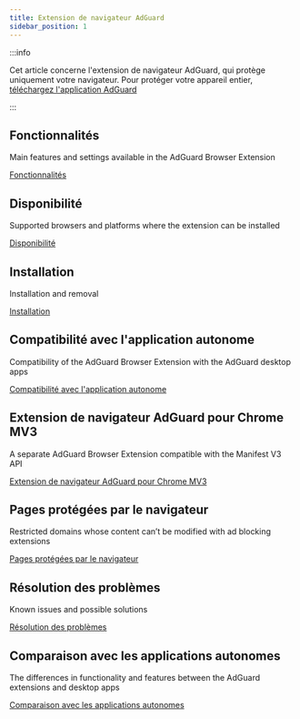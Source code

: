 ```yaml
---
title: Extension de navigateur AdGuard
sidebar_position: 1
---
```


:::info

Cet article concerne l'extension de navigateur AdGuard, qui protège uniquement votre navigateur. Pour protéger votre appareil entier, [téléchargez l'application AdGuard](https://adguard.com/download.html?auto=true)

:::

## Fonctionnalités

Main features and settings available in the AdGuard Browser Extension

[Fonctionnalités](/adguard-browser-extension/features)

## Disponibilité

Supported browsers and platforms where the extension can be installed

[Disponibilité](/adguard-browser-extension/availability)

## Installation

Installation and removal

[Installation](/adguard-browser-extension/installation)

## Compatibilité avec l'application autonome

Compatibility of the AdGuard Browser Extension with the AdGuard desktop apps

[Compatibilité avec l'application autonome](/adguard-browser-extension/compatibility)

## Extension de navigateur AdGuard pour Chrome MV3

A separate AdGuard Browser Extension compatible with the Manifest V3 API

[Extension de navigateur AdGuard pour Chrome MV3](/adguard-browser-extension/mv3-version/)

## Pages protégées par le navigateur

Restricted domains whose content can’t be modified with ad blocking extensions

[Pages protégées par le navigateur](/adguard-browser-extension/protected-pages)

## Résolution des problèmes

Known issues and possible solutions

[Résolution des problèmes](/adguard-browser-extension/solving-problems)

## Comparaison avec les applications autonomes

The differences in functionality and features between the AdGuard extensions and desktop apps

[Comparaison avec les applications autonomes](/adguard-browser-extension/comparison-standalone)

